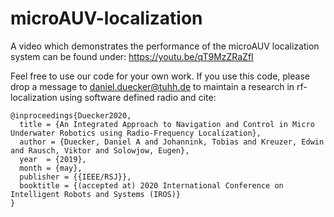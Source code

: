 # microAUV-localization

A video which demonstrates the performance of the microAUV localization system can be found under: 
https://youtu.be/qT9MzZRaZfI

Feel free to use our code for your own work.
If you use this code, please drop a message to daniel.duecker@tuhh.de to maintain a research in rf-localization using software defined radio and cite:

```
@inproceedings{Duecker2020,
  title = {An Integrated Approach to Navigation and Control in Micro Underwater Robotics using Radio-Frequency Localization},  
  author = {Duecker, Daniel A and Johannink, Tobias and Kreuzer, Edwin and Rausch, Viktor and Solowjow, Eugen},  
  year  = {2019},
  month = {may},
  publisher = {{IEEE/RSJ}},
  booktitle = {(accepted at) 2020 International Conference on Intelligent Robots and Systems (IROS)}
}
```

